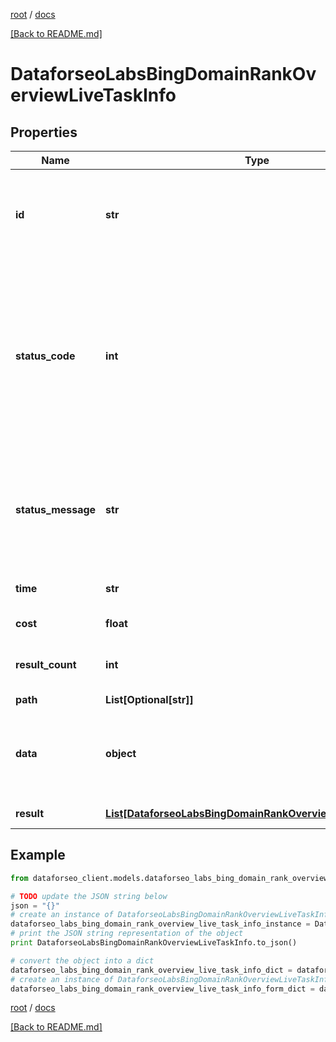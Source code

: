 [root](./../ "root") / [docs](./ "docs")

[[Back to README.md]](./../README.md "[Back to README.md]")

# DataforseoLabsBingDomainRankOverviewLiveTaskInfo

## Properties

Name | Type | Description | Notes
------------ | ------------- | ------------- | -------------
**id** | **str** | task identifier unique task identifier in our system in the UUID format | [optional]
**status_code** | **int** | status code of the task generated by DataForSEO, can be within the following range: 10000-60000 you can find the full list of the response codes here | [optional]
**status_message** | **str** | informational message of the task you can find the full list of general informational messages here | [optional]
**time** | **str** | execution time, seconds | [optional]
**cost** | **float** | total tasks cost, USD | [optional]
**result_count** | **int** | number of elements in the result array | [optional]
**path** | **List[Optional[str]]** | URL path | [optional]
**data** | **object** | contains the same parameters that you specified in the POST request | [optional]
**result** | [**List[DataforseoLabsBingDomainRankOverviewLiveResultInfo]**](DataforseoLabsBingDomainRankOverviewLiveResultInfo.md) | array of results | [optional]

## Example

```python
from dataforseo_client.models.dataforseo_labs_bing_domain_rank_overview_live_task_info import DataforseoLabsBingDomainRankOverviewLiveTaskInfo

# TODO update the JSON string below
json = "{}"
# create an instance of DataforseoLabsBingDomainRankOverviewLiveTaskInfo from a JSON string
dataforseo_labs_bing_domain_rank_overview_live_task_info_instance = DataforseoLabsBingDomainRankOverviewLiveTaskInfo.from_json(json)
# print the JSON string representation of the object
print DataforseoLabsBingDomainRankOverviewLiveTaskInfo.to_json()

# convert the object into a dict
dataforseo_labs_bing_domain_rank_overview_live_task_info_dict = dataforseo_labs_bing_domain_rank_overview_live_task_info_instance.to_dict()
# create an instance of DataforseoLabsBingDomainRankOverviewLiveTaskInfo from a dict
dataforseo_labs_bing_domain_rank_overview_live_task_info_form_dict = dataforseo_labs_bing_domain_rank_overview_live_task_info.from_dict(dataforseo_labs_bing_domain_rank_overview_live_task_info_dict)
```

  

[root](./../ "root") / [docs](./ "docs")

[[Back to README.md]](./../README.md "[Back to README.md]")